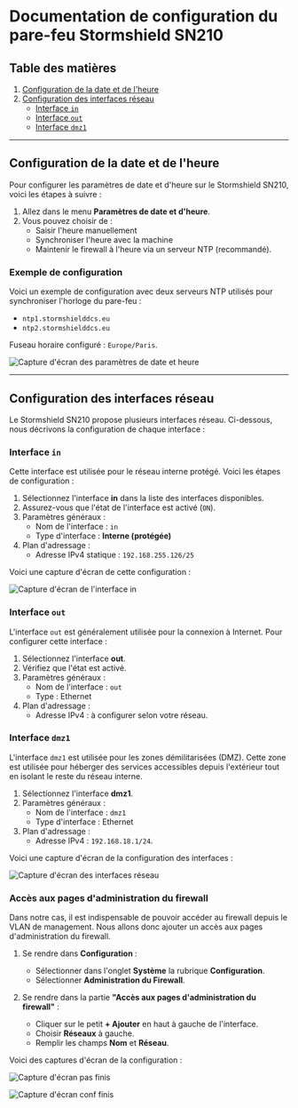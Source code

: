 # Documentation de configuration du pare-feu Stormshield SN210

## Table des matières
1. [Configuration de la date et de l'heure](#configuration-de-la-date-et-de-lheure)
2. [Configuration des interfaces réseau](#configuration-des-interfaces-réseau)
   - [Interface `in`](#interface-in)
   - [Interface `out`](#interface-out)
   - [Interface `dmz1`](#interface-dmz1)

---

## Configuration de la date et de l'heure

Pour configurer les paramètres de date et d'heure sur le Stormshield SN210, voici les étapes à suivre :

1. Allez dans le menu **Paramètres de date et d'heure**.
2. Vous pouvez choisir de :
   - Saisir l'heure manuellement
   - Synchroniser l'heure avec la machine
   - Maintenir le firewall à l'heure via un serveur NTP (recommandé).

### Exemple de configuration

Voici un exemple de configuration avec deux serveurs NTP utilisés pour synchroniser l'horloge du pare-feu :
- `ntp1.stormshielddcs.eu`
- `ntp2.stormshielddcs.eu`

Fuseau horaire configuré : `Europe/Paris`.

![Capture d'écran des paramètres de date et heure](https://raw.githubusercontent.com/PatrickDummans/Bourges2025/refs/heads/main/images/ddd.png)

---

## Configuration des interfaces réseau

Le Stormshield SN210 propose plusieurs interfaces réseau. Ci-dessous, nous décrivons la configuration de chaque interface :

### Interface `in`

Cette interface est utilisée pour le réseau interne protégé. Voici les étapes de configuration :

1. Sélectionnez l'interface **in** dans la liste des interfaces disponibles.
2. Assurez-vous que l'état de l'interface est activé (`ON`).
3. Paramètres généraux :
   - Nom de l'interface : `in`
   - Type d'interface : **Interne (protégée)**
4. Plan d'adressage :
   - Adresse IPv4 statique : `192.168.255.126/25`

Voici une capture d'écran de cette configuration :

![Capture d'écran de l'interface in](https://raw.githubusercontent.com/PatrickDummans/Bourges2025/refs/heads/main/images/fff.png)

### Interface `out`

L'interface `out` est généralement utilisée pour la connexion à Internet. Pour configurer cette interface :

1. Sélectionnez l'interface **out**.
2. Vérifiez que l'état est activé.
3. Paramètres généraux :
   - Nom de l'interface : `out`
   - Type : Ethernet
4. Plan d'adressage :
   - Adresse IPv4 : à configurer selon votre réseau.

### Interface `dmz1`

L'interface `dmz1` est utilisée pour les zones démilitarisées (DMZ). Cette zone est utilisée pour héberger des services accessibles depuis l'extérieur tout en isolant le reste du réseau interne.

1. Sélectionnez l'interface **dmz1**.
2. Paramètres généraux :
   - Nom de l'interface : `dmz1`
   - Type d'interface : Ethernet
3. Plan d'adressage :
   - Adresse IPv4 : `192.168.18.1/24`.

Voici une capture d'écran de la configuration des interfaces :

![Capture d'écran des interfaces réseau](https://raw.githubusercontent.com/PatrickDummans/Bourges2025/refs/heads/main/images/fff.png)


### Accès aux pages d'administration du firewall

Dans notre cas, il est indispensable de pouvoir accéder au firewall depuis le VLAN de management. Nous allons donc ajouter un accès aux pages d'administration du firewall.

1. Se rendre dans **Configuration** :
   - Sélectionner dans l'onglet **Système** la rubrique **Configuration**.
   - Sélectionner **Administration du Firewall**.

2. Se rendre dans la partie **"Accès aux pages d'administration du firewall"** :
   - Cliquer sur le petit **+ Ajouter** en haut à gauche de l'interface.
   - Choisir **Réseaux** à gauche.
   - Remplir les champs **Nom** et **Réseau**.

Voici des captures d'écran de la configuration :


![Capture d'écran pas finis](https://raw.githubusercontent.com/PatrickDummans/Bourges2025/refs/heads/main/images/confobjet.png)

![Capture d'écran conf finis ](https://raw.githubusercontent.com/PatrickDummans/Bourges2025/refs/heads/main/images/sss.png)
